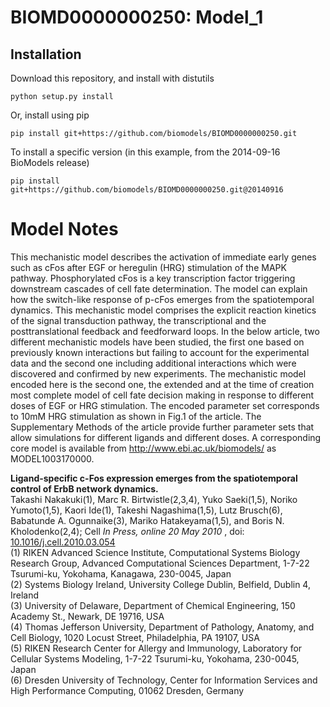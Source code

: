 # BIOMD0000000250: Model_1

## Installation

Download this repository, and install with distutils

`python setup.py install`

Or, install using pip

`pip install git+https://github.com/biomodels/BIOMD0000000250.git`

To install a specific version (in this example, from the 2014-09-16 BioModels release)

`pip install git+https://github.com/biomodels/BIOMD0000000250.git@20140916`


# Model Notes


This mechanistic model describes the activation of immediate early genes such
as cFos after EGF or heregulin (HRG) stimulation of the MAPK pathway.
Phosphorylated cFos is a key transcription factor triggering downstream
cascades of cell fate determination. The model can explain how the switch-like
response of p-cFos emerges from the spatiotemporal dynamics. This mechanistic
model comprises the explicit reaction kinetics of the signal transduction
pathway, the transcriptional and the posttranslational feedback and
feedforward loops. In the below article, two different mechanistic models have
been studied, the first one based on previously known interactions but failing
to account for the experimental data and the second one including additional
interactions which were discovered and confirmed by new experiments. The
mechanistic model encoded here is the second one, the extended and at the time
of creation most complete model of cell fate decision making in response to
different doses of EGF or HRG stimulation. The encoded parameter set
corresponds to 10mM HRG stimulation as shown in Fig.1 of the article. The
Supplementary Methods of the article provide further parameter sets that allow
simulations for different ligands and different doses. A corresponding core
model is available from http://www.ebi.ac.uk/biomodels/ as MODEL1003170000.

**Ligand-specific c-Fos expression emerges from the spatiotemporal control of ErbB network dynamics.**   
Takashi Nakakuki(1), Marc R. Birtwistle(2,3,4), Yuko Saeki(1,5), Noriko
Yumoto(1,5), Kaori Ide(1), Takeshi Nagashima(1,5), Lutz Brusch(6), Babatunde
A. Ogunnaike(3), Mariko Hatakeyama(1,5), and Boris N. Kholodenko(2,4); Cell
_In Press, online 20 May 2010_ , doi:
[10.1016/j.cell.2010.03.054](http://doi.dx.org/10.1016/j.cell.2010.03.054 )  
(1) RIKEN Advanced Science Institute, Computational Systems Biology Research
Group, Advanced Computational Sciences Department, 1-7-22 Tsurumi-ku,
Yokohama, Kanagawa, 230-0045, Japan  
(2) Systems Biology Ireland, University College Dublin, Belfield, Dublin 4,
Ireland  
(3) University of Delaware, Department of Chemical Engineering, 150 Academy
St., Newark, DE 19716, USA  
(4) Thomas Jefferson University, Department of Pathology, Anatomy, and Cell
Biology, 1020 Locust Street, Philadelphia, PA 19107, USA  
(5) RIKEN Research Center for Allergy and Immunology, Laboratory for Cellular
Systems Modeling, 1-7-22 Tsurumi-ku, Yokohama, 230-0045, Japan  
(6) Dresden University of Technology, Center for Information Services and High
Performance Computing, 01062 Dresden, Germany


